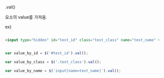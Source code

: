 
.val()

요소의 value를 가져옴.

ex)

```html

<input type="hidden" id="test_id" class="test_class" name="test_name" value="test">

```

```javascript 

var value_by_id = $('#test_id').val();

var value_by_class = $('.test_class').val();

var value_by_name = $('input[name=test_name]').val();

```
